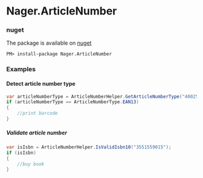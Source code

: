 # Nager.ArticleNumber

### nuget
The package is available on [nuget](https://www.nuget.org/packages/Nager.ArticleNumber)
```
PM> install-package Nager.ArticleNumber
```

### Examples

#### Detect article number type
```cs
var articleNumberType = ArticleNumberHelper.GetArticleNumberType("4002515289693");
if (articleNumberType == ArticleNumberType.EAN13)
{
    //print barcode
}
```

##### Validate article number
```cs
var isIsbn = ArticleNumberHelper.IsValidIsbn10("3551559015");
if (isIsbn)
{
    //buy book
}
```
